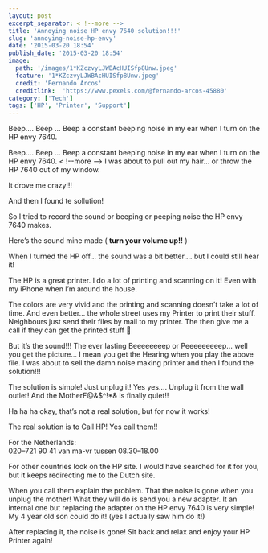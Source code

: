 ```yaml
---
layout: post
excerpt_separator: < !--more -->
title: 'Annoying noise HP envy 7640 solution!!!'
slug: 'annoying-noise-hp-envy'
date: '2015-03-20 18:54'
publish_date: '2015-03-20 18:54'
image:
  path: '/images/1*KZczvyLJWBAcHUISfp8Unw.jpeg'
  feature: '1*KZczvyLJWBAcHUISfp8Unw.jpeg'
  credit: 'Fernando Arcos'
  creditlink:  'https://www.pexels.com/@fernando-arcos-45880'
category: ['Tech']
tags: ['HP', 'Printer', 'Support']
---
```

Beep…. Beep … Beep a constant beeping noise in my ear when I turn on the HP
envy 7640.

Beep…. Beep … Beep a constant beeping noise in my ear when I turn on the HP
envy 7640.
< !--more -->
I was about to pull out my hair… or throw the HP 7640 out of my window.

It drove me crazy!!!

And then I found te sollution!

So I tried to record the sound or beeping or peeping noise the HP envy 7640
makes.

Here’s the sound mine made ( **turn your volume up!!** )

When I turned the HP off… the sound was a bit better…. but I could still hear
it!

The HP is a great printer. I do a lot of printing and scanning on it! Even
with my iPhone when I’m around the house.

The colors are very vivid and the printing and scanning doesn’t take a lot of
time. And even better… the whole street uses my Printer to print their stuff.
Neighbours just send their files by mail to my printer. The then give me a
call if they can get the printed stuff 🙂

But it’s the sound!!! The ever lasting Beeeeeeeep or Peeeeeeeeep… well you get
the picture… I mean you get the Hearing when you play the above file. I was
about to sell the damn noise making printer and then I found the solution!!!

The solution is simple! Just unplug it! Yes yes…. Unplug it from the wall
outlet! And the MotherF@&$^!*& is finally quiet!!

Ha ha ha okay, that’s not a real solution, but for now it works!

The real solution is to Call HP! Yes call them!!

For the Netherlands:  
020–721 90 41 van ma-vr tussen 08.30–18.00

For other countries look on the HP site. I would have searched for it for you,
but it keeps redirecting me to the Dutch site.

When you call them explain the problem. That the noise is gone when you unplug
the mother! What they will do is send you a new adapter. It an internal one
but replacing the adapter on the HP envy 7640 is very simple! My 4 year old
son could do it! (yes I actually saw him do it!)

After replacing it, the noise is gone! Sit back and relax and enjoy your HP
Printer again!

